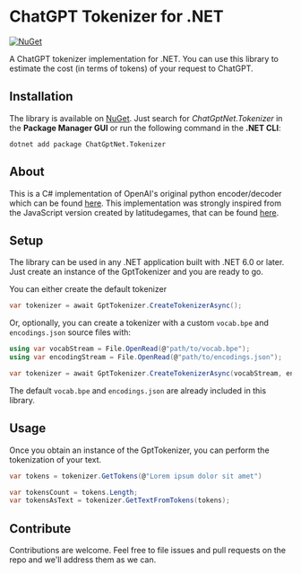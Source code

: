 # ChatGPT Tokenizer for .NET

[![NuGet](https://img.shields.io/nuget/v/ChatGptNet.Tokenizer.svg?style=flat-square)](https://www.nuget.org/packages/ChatGptNet.Tokenizer)

A ChatGPT tokenizer implementation for .NET.
You can use this library to estimate the cost (in terms of tokens) of your request to ChatGPT.

## Installation

The library is available on [NuGet](https://www.nuget.org/packages/ChatGptNet.Tokenizer). Just search for *ChatGptNet.Tokenizer* in the **Package Manager GUI** or run the following command in the **.NET CLI**:

    dotnet add package ChatGptNet.Tokenizer

## About
This is a C# implementation of OpenAI's original python encoder/decoder which can be found [here](https://github.com/openai/gpt-2). This implementation was strongly inspired from the JavaScript version created by latitudegames, that can be found [here](https://github.com/latitudegames/GPT-3-Encoder).

## Setup

The library can be used in any .NET application built with .NET 6.0 or later. Just create an instance of the GptTokenizer and you are ready to go.

You can either create the default tokenizer

```csharp
var tokenizer = await GptTokenizer.CreateTokenizerAsync();
```

Or, optionally, you can create a tokenizer with a custom `vocab.bpe` and `encodings.json` source files with:
```csharp
using var vocabStream = File.OpenRead(@"path/to/vocab.bpe");
using var encodingStream = File.OpenRead(@"path/to/encodings.json");

var tokenizer = await GptTokenizer.CreateTokenizerAsync(vocabStream, encodingsStream);
```
The default `vocab.bpe` and `encodings.json` are already included in this library.

## Usage

Once you obtain an instance of the GptTokenizer, you can perform the tokenization of your text.
```csharp
var tokens = tokenizer.GetTokens(@"Lorem ipsum dolor sit amet")

var tokensCount = tokens.Length;
var tokensAsText = tokenizer.GetTextFromTokens(tokens);
```


## Contribute

Contributions are welcome. Feel free to file issues and pull requests on the repo and we'll address them as we can. 